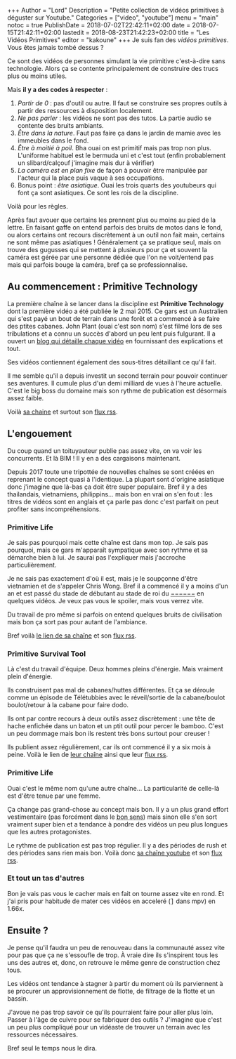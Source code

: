 +++
Author = "Lord"
Description = "Petite collection de vidéos primitives à déguster sur Youtube."
Categories = ["video", "youtube"]
menu = "main"
notoc = true
PublishDate = 2018-07-02T22:42:11+02:00
date = 2018-07-15T21:42:11+02:00
lastedit = 2018-08-23T21:42:23+02:00
title = "Les Vidéos Primitives"
editor = "kakoune"
+++
Je suis fan des *vidéos primitives*.
Vous êtes jamais tombé dessus ?

Ce sont des vidéos de personnes simulant la vie primitive c'est-à-dire sans technologie.
Alors ça se contente principalement de construire des trucs plus ou moins utiles.

Mais **il y a des codes à respecter** : 

  1. *Partir de 0* : pas d'outil ou autre. Il faut se construire ses propres outils à partir des ressources à disposition localement.
  2. *Ne pas parler* : les vidéos ne sont pas des tutos. La partie audio se contente des bruits ambiants.
  3. *Être dans la nature*. Faut pas faire ça dans le jardin de mamie avec les immeubles dans le fond.
  4. *Être à moitié à poil*. Bha ouai on est primitif mais pas trop non plus. L'uniforme habituel est le bermuda uni et c'est tout (enfin probablement un slibard/calçouf j'imagine mais dur à vérifier)
  5. *La caméra est en plan fixe* de façon à pouvoir être manipulée par l'acteur qui la place puis vaque à ses occupations.
  6. Bonus point : *être asiatique*. Ouai les trois quarts des youtubeurs qui font ça sont asiatiques. Ce sont les rois de la discipline. 
 
Voilà pour les règles.

Après faut avouer que certains les prennent plus ou moins au pied de la lettre.
En faisant gaffe on entend parfois des bruits de motos dans le fond, ou alors certains ont recours discrètement à un outil non fait main, certains ne sont même pas asiatiques !
Généralement ça se pratique seul, mais on trouve des gugusses qui se mettent à plusieurs pour ça et souvent la caméra est gérée par une personne dédiée que l'on ne voit/entend pas mais qui parfois bouge la caméra, bref ça se professionnalise.

## Au commencement : Primitive Technology
La première chaîne à se lancer dans la discipline est **Primitive Technology** dont la première vidéo a été publiée le 2 mai 2015.
Ce gars est un Australien qui s'est payé un bout de terrain dans une forêt et a commencé à se faire des ptites cabanes.
John Plant (ouai c'est son nom) s'est filmé lors de ses tribulations et a connu un succès d'abord un peu lent puis fulgurant.
Il a ouvert un [blog qui détaille chaque vidéo](https://primitivetechnology.wordpress.com/) en fournissant des explications et tout.

Ses vidéos contiennent également des sous-titres détaillant ce qu'il fait.

Il me semble qu'il a depuis investit un second terrain pour pouvoir continuer ses aventures.
Il cumule plus d'un demi milliard de vues à l'heure actuelle.
C'est le big boss du domaine mais son rythme de publication est désormais assez faible.

Voilà [sa chaine](https://www.youtube.com/channel/UCAL3JXZSzSm8AlZyD3nQdBA/videos) et surtout son [flux rss](https://www.youtube.com/feeds/videos.xml?channel_id=UCAL3JXZSzSm8AlZyD3nQdBA).

## L'engouement
Du coup quand un toituyauteur publie pas assez vite, on va voir les concurrents.
Et là BIM !
Il y en a des cargaisons maintenant.

Depuis 2017 toute une tripottée de nouvelles chaînes se sont créées en reprenant le concept quasi à l'identique.
La plupart sont d'origine asiatique donc j'imagine que là-bas ça doit être super populaire.
Bref il y a des thailandais, vietnamiens, philippins… mais bon en vrai on s'en fout : les titres de vidéos sont en anglais et ça parle pas donc c'est parfait on peut profiter sans incompréhensions.

### Primitive Life
Je sais pas pourquoi mais cette chaîne est dans mon top.
Je sais pas pourquoi, mais ce gars m'apparaît sympatique avec son rythme et sa démarche bien à lui.
Je saurai pas l'expliquer mais j'accroche particulièrement.

Je ne sais pas exactement d'où il est, mais je le soupçonne d'être vietnamien et de s'appeler Chris Wong.
Bref il a commencé il y a moins d'un an et est passé du stade de débutant au stade de roi du <abbr title="ciment">−−−−−−</abbr> en quelques vidéos.
Je veux pas vous le spoiler, mais vous verrez vite.

Du travail de pro même si parfois on entend quelques bruits de civilisation mais bon ça sort pas pour autant de l'ambiance.

Bref voilà [le lien de sa chaîne](https://www.youtube.com/user/laws507/videos) et son [flux rss](https://www.youtube.com/feeds/videos.xml?user=laws507). 

### Primitive Survival Tool
Là c'est du travail d'équipe.
Deux hommes pleins d'énergie.
Mais vraiment plein d'énergie.

Ils construisent pas mal de cabanes/huttes différentes.
Et ça se déroule comme un épisode de Télétubbies avec le réveil/sortie de la cabane/boulot boulot/retour à la cabane pour faire dodo.

Ils ont par contre recours à deux outils assez discrètement : une tête de hache enfichée dans un baton et un ptit outil pour percer le bamboo.
C'est un peu dommage mais bon ils restent très bons surtout pour creuser !

Ils publient assez régulièrement, car ils ont commencé il y a six mois à peine.
Voilà le lien de [leur chaîne](https://www.youtube.com/channel/UC6vasuRFx3t3NTISG6iwUeA/videos) ainsi que leur [flux rss](https://www.youtube.com/feeds/videos.xml?channel_id=UC6vasuRFx3t3NTISG6iwUeA).

### Primitive Life
Ouai c'est le même nom qu'une autre chaîne…
La particularité de celle-là est d'être tenue par une femme.

Ça change pas grand-chose au concept mais bon.
Il y a un plus grand effort vestimentaire (pas forcément dans le <abbr title="Je précise car ça pourrait être mal interprêté : elle porte du Lacoste, dans le genre primitive c'est pas top. Et non j'espère pas la voir topless, juste un truc plus neutre, genre une chemise unie sans marque.">bon sens</abbr>) mais sinon elle s'en sort vraiment super bien et a tendance à pondre des vidéos un peu plus longues que les autres protagonistes.

Le rythme de publication est pas trop régulier.
Il y a des périodes de rush et des périodes sans rien mais bon.
Voilà donc [sa chaîne youtube](https://www.youtube.com/channel/UCWh8MoOvUv_HEwCN6vBOE1Q/videos) et son [flux rss](https://www.youtube.com/feeds/videos.xml?channel_id=UCWh8MoOvUv_HEwCN6vBOE1Q).

### Et tout un tas d'autres
Bon je vais pas vous le cacher mais en fait on tourne assez vite en rond.
Et j'ai pris pour habitude de mater ces vidéos en acceleré (<kbd>]</kbd> dans mpv) en 1.66x.

## Ensuite ?
Je pense qu'il faudra un peu de renouveau dans la communauté assez vite pour pas que ça ne s'essoufle de trop.
À vraie dire ils s'inspirent tous les uns des autres et, donc, on retrouve le même genre de construction chez tous.

Les vidéos ont tendance à stagner à partir du moment où ils parviennent à se procurer un approvisionnement de flotte, de filtrage de la flotte et un bassin.

J'avoue ne pas trop savoir ce qu'ils pourraient faire pour aller plus loin.
Passer à l'âge de cuivre pour se fabriquer des outils ?
J'imagine que c'est un peu plus compliqué pour un vidéaste de trouver un terrain avec les ressources nécessaires.

Bref seul le temps nous le dira.
